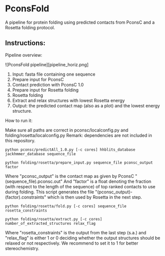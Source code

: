 PconsFold
=========

A pipeline for protein folding using predicted contacts from PconsC and a  Rosetta folding protocol.


Instructions:
-------------

Pipeline overview:

![PconsFold pipeline][pipeline_horiz.png]

1. Input: fasta file containing one sequence
2. Prepare input for PconsC
3. Contact prediction with PconsC 1.0
4. Prepare input for Rosetta folding
5. Rosetta folding
6. Extract and relax structures with lowest Rosetta energy
7. Output: the predicted contact map (also as a plot) and the lowest energy structure.


How to run it:

Make sure all paths are correct in pconsc/localconfig.py and folding/rosetta/localconfig.py
Remark: dependencies are not included in this repository.

```
python pconsc/predictAll_1.0.py [-c cores] hhblits_database jackhmmer_database sequence_file

python folding/rosetta/prepare_input.py sequence_file pconsc_output factor
```

Where "pconsc_output" is the contact map as given by PconsC "(sequence_file).pconsc.out"
And "factor" is a float denoting the fraction (with respect to the length of the sequence) of top ranked contacts to use during folding.
This script generates the file "(pconsc_output)-(factor).constraints" which is then used by Rosetta in the next step. 


``` 
python folding/rosetta/fold.py [-c cores] sequence_file rosetta_constraints

python folding/rosetta/extract.py [-c cores] number_of_extracted_structures relax_flag
```

Where "rosetta_constraints" is the output from the last step (s.a.) and "relax_flag" is either 1 or 0 deciding whether the output structures should be relaxed or not respectively. We recommend to set it to 1 for better stereochemistry.

